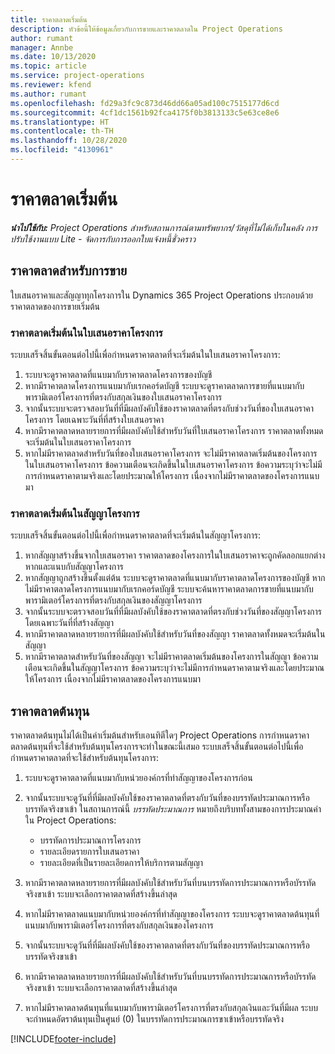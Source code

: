 ```yaml
---
title: ราคาตลาดเริ่มต้น
description: หัวข้อนี้ให้ข้อมูลเกี่ยวกับการขายและราคาตลาดใน Project Operations
author: rumant
manager: Annbe
ms.date: 10/13/2020
ms.topic: article
ms.service: project-operations
ms.reviewer: kfend
ms.author: rumant
ms.openlocfilehash: fd29a3fc9c873d46dd66a05ad100c7515177d6cd
ms.sourcegitcommit: 4cf1dc1561b92fca4175f0b3813133c5e63ce8e6
ms.translationtype: HT
ms.contentlocale: th-TH
ms.lasthandoff: 10/28/2020
ms.locfileid: "4130961"
---
```

# <a name="default-price-lists"></a>ราคาตลาดเริ่มต้น

_**นำไปใช้กับ:** Project Operations สำหรับสถานการณ์ตามทรัพยากร/วัสดุที่ไม่ได้เก็บในคลัง การปรับใช้งานแบบ Lite - จัดการกับการออกใบแจ้งหนี้ชั่วคราว_

## <a name="sales-price-lists"></a>ราคาตลาดสำหรับการขาย

ใบเสนอราคาและสัญญาทุกโครงการใน Dynamics 365 Project Operations ประกอบด้วยราคาตลาดของการขายเริ่มต้น 

### <a name="price-list-default-on-project-quotes"></a>ราคาตลาดเริ่มต้นในใบเสนอราคาโครงการ
ระบบเสร็จสิ้นขั้นตอนต่อไปนี้เพื่อกำหนดราคาตลาดที่จะเริ่มต้นในใบเสนอราคาโครงการ:

1. ระบบจะดูราคาตลาดที่แนบมากับราคาตลาดโครงการของบัญชี 
2. หากมีราคาตลาดโครงการแนบมากับเรกคอร์ดบัญชี ระบบจะดูราคาตลาดการขายที่แนบมากับพารามิเตอร์โครงการที่ตรงกับสกุลเงินของใบเสนอราคาโครงการ
3. จากนั้นระบบจะตรวจสอบวันที่ที่มีผลบังคับใช้ของราคาตลาดที่ตรงกับช่วงวันที่ของใบเสนอราคาโครงการ โดยเฉพาะวันที่ที่สร้างใบเสนอราคา
4. หากมีราคาตลาดหลายรายการที่มีผลบังคับใช้สำหรับวันที่ใบเสนอราคาโครงการ ราคาตลาดทั้งหมดจะเริ่มต้นในใบเสนอราคาโครงการ
5. หากไม่มีราคาตลาดสำหรับวันที่ของใบเสนอราคาโครงการ จะไม่มีราคาตลาดเริ่มต้นของโครงการในใบเสนอราคาโครงการ ข้อความเตือนจะเกิดขึ้นในใบเสนอราคาโครงการ ข้อความระบุว่าจะไม่มีการกำหนดราคาตามจริงและโดยประมาณให้โครงการ เนื่องจากไม่มีราคาตลาดของโครงการแนบมา

### <a name="price-list-default-on-project-contracts"></a>ราคาตลาดเริ่มต้นในสัญญาโครงการ 
ระบบเสร็จสิ้นขั้นตอนต่อไปนี้เพื่อกำหนดราคาตลาดที่จะเริ่มต้นในสัญญาโครงการ:

1. หากสัญญาสร้างขึ้นจากใบเสนอราคา ราคาตลาดของโครงการในใบเสนอราคาจะถูกคัดลอกแยกต่างหากและแนบกับสัญญาโครงการ
2. หากสัญญาถูกสร้างขึ้นตั้งแต่ต้น ระบบจะดูราคาตลาดที่แนบมากับราคาตลาดโครงการของบัญชี หากไม่มีราคาตลาดโครงการแนบมากับเรกคอร์ดบัญชี ระบบจะค้นหาราคาตลาดการขายที่แนบมากับพารามิเตอร์โครงการที่ตรงกับสกุลเงินของสัญญาโครงการ
4. จากนั้นระบบจะตรวจสอบวันที่ที่มีผลบังคับใช้ของราคาตลาดที่ตรงกับช่วงวันที่ของสัญญาโครงการ โดยเฉพาะวันที่ที่สร้างสัญญา
5. หากมีราคาตลาดหลายรายการที่มีผลบังคับใช้สำหรับวันที่ของสัญญา ราคาตลาดทั้งหมดจะเริ่มต้นในสัญญา
6. หากมีราคาตลาดสำหรับวันที่ของสัญญา จะไม่มีราคาตลาดเริ่มต้นของโครงการในสัญญา ข้อความเตือนจะเกิดขึ้นในสัญญาโครงการ ข้อความระบุว่าจะไม่มีการกำหนดราคาตามจริงและโดยประมาณให้โครงการ เนื่องจากไม่มีราคาตลาดของโครงการแนบมา

## <a name="cost-price-lists"></a>ราคาตลาดต้นทุน

ราคาตลาดต้นทุนไม่ได้เป็นค่าเริ่มต้นสำหรับเอนทิตีใดๆ Project Operations การกำหนดราคาตลาดต้นทุนที่จะใช้สำหรับต้นทุนโครงการจะทำในขณะนี้เสมอ ระบบเสร็จสิ้นขั้นตอนต่อไปนี้เพื่อกำหนดราคาตลาดที่จะใช้สำหรับต้นทุนโครงการ:

1. ระบบจะดูราคาตลาดที่แนบมากับหน่วยองค์กรที่ทำสัญญาของโครงการก่อน
2. จากนั้นระบบจะดูวันที่ที่มีผลบังคับใช้ของราคาตลาดที่ตรงกับวันที่ของบรรทัดประมาณการหรือบรรทัดจริงขาเข้า ในสถานการณ์นี้ *บรรทัดประมาณการ* หมายถึงบริบททั้งสามของการประมาณค่าใน Project Operations:

    - บรรทัดการประมาณการโครงการ
    - รายละเอียดรายการใบเสนอราคา
    - รายละเอียดที่เป็นรายละเอียดการให้บริการตามสัญญา
  
3. หากมีราคาตลาดหลายรายการที่มีผลบังคับใช้สำหรับวันที่บนบรรทัดการประมาณการหรือบัรรทัดจริงขาเข้า ระบบจะเลือกราคาตลาดที่สร้างขึ้นล่าสุด
4. หากไม่มีราคาตลาดแนบมากับหน่วยองค์กรที่ทำสัญญาของโครงการ ระบบจะดูราคาตลาดต้นทุนที่แนบมากับพารามิเตอร์โครงการที่ตรงกับสกุลเงินของโครงการ
5. จากนั้นระบบจะดูวันที่ที่มีผลบังคับใช้ของราคาตลาดที่ตรงกับวันที่ของบรรทัดประมาณการหรือบรรทัดจริงขาเข้า 
6. หากมีราคาตลาดหลายรายการที่มีผลบังคับใช้สำหรับวันที่บนบรรทัดการประมาณการหรือบัรรทัดจริงขาเข้า ระบบจะเลือกราคาตลาดที่สร้างขึ้นล่าสุด
7. หากไม่มีราคาตลาดต้นทุนที่แนบมากับพารามิเตอร์โครงการที่ตรงกับสกุลเงินและวันที่มีผล ระบบจะกำหนดอัตราต้นทุนเป็นศูนย์ (0) ในบรรทัดการประมาณการขาเข้าหรือบรรทัดจริง


[!INCLUDE[footer-include](../includes/footer-banner.md)]
